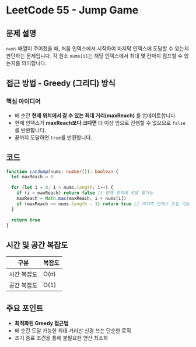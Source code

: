 # LeetCode 55 - Jump Game

## 문제 설명

`nums` 배열이 주어졌을 때, 처음 인덱스에서 시작하여 마지막 인덱스에 도달할 수 있는지 판단하는 문제입니다. 각 원소 `nums[i]`는 해당 인덱스에서 최대 몇 칸까지 점프할 수 있는지를 의미합니다.

## 접근 방법 - Greedy (그리디) 방식

### 핵심 아이디어

- 매 순간 **현재 위치에서 갈 수 있는 최대 거리(maxReach)** 를 업데이트합니다.
- 현재 인덱스가 **maxReach보다 크다면** 더 이상 앞으로 진행할 수 없으므로 `false`를 반환합니다.
- 끝까지 도달하면 `true`를 반환합니다.

## 코드

```typescript
function canJump(nums: number[]): boolean {
  let maxReach = 0

  for (let i = 0; i < nums.length; i++) {
    if (i > maxReach) return false // 현재 위치에 도달 불가능
    maxReach = Math.max(maxReach, i + nums[i])
    if (maxReach >= nums.length - 1) return true // 마지막 인덱스 도달 가능
  }

  return true
}
```

## 시간 및 공간 복잡도

| 구분        | 복잡도 |
| ----------- | ------ |
| 시간 복잡도 | O(n)   |
| 공간 복잡도 | O(1)   |

## 주요 포인트

- **최적화된 Greedy 접근법**
- 매 순간 도달 가능한 최대 거리만 신경 쓰는 단순한 로직
- 조기 종료 조건을 통해 불필요한 연산 최소화
